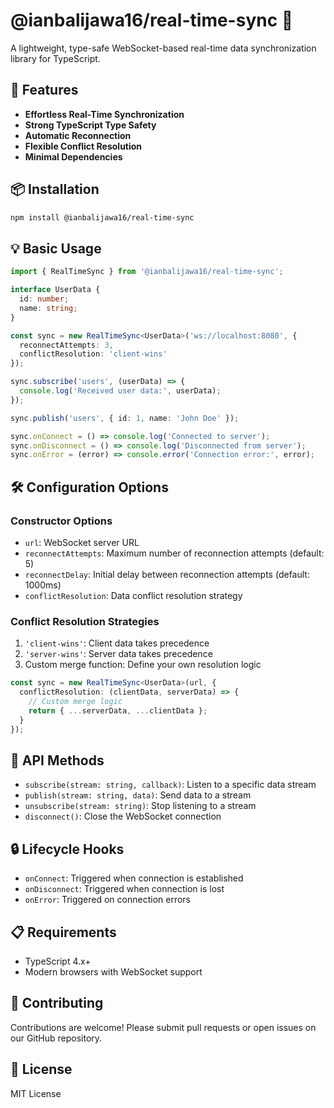 # @ianbalijawa16/real-time-sync 🔄

A lightweight, type-safe WebSocket-based real-time data synchronization library for TypeScript.

## 🚀 Features

- **Effortless Real-Time Synchronization**
- **Strong TypeScript Type Safety**
- **Automatic Reconnection**
- **Flexible Conflict Resolution**
- **Minimal Dependencies**

## 📦 Installation

```bash
npm install @ianbalijawa16/real-time-sync
```

## 💡 Basic Usage

```typescript
import { RealTimeSync } from '@ianbalijawa16/real-time-sync';

interface UserData {
  id: number;
  name: string;
}

const sync = new RealTimeSync<UserData>('ws://localhost:8080', {
  reconnectAttempts: 3,
  conflictResolution: 'client-wins'
});

sync.subscribe('users', (userData) => {
  console.log('Received user data:', userData);
});

sync.publish('users', { id: 1, name: 'John Doe' });

sync.onConnect = () => console.log('Connected to server');
sync.onDisconnect = () => console.log('Disconnected from server');
sync.onError = (error) => console.error('Connection error:', error);
```

## 🛠 Configuration Options

### Constructor Options

- `url`: WebSocket server URL
- `reconnectAttempts`: Maximum number of reconnection attempts (default: 5)
- `reconnectDelay`: Initial delay between reconnection attempts (default: 1000ms)
- `conflictResolution`: Data conflict resolution strategy

### Conflict Resolution Strategies

1. `'client-wins'`: Client data takes precedence
2. `'server-wins'`: Server data takes precedence
3. Custom merge function: Define your own resolution logic

```typescript
const sync = new RealTimeSync<UserData>(url, {
  conflictResolution: (clientData, serverData) => {
    // Custom merge logic
    return { ...serverData, ...clientData };
  }
});
```

## 🔌 API Methods

- `subscribe(stream: string, callback)`: Listen to a specific data stream
- `publish(stream: string, data)`: Send data to a stream
- `unsubscribe(stream: string)`: Stop listening to a stream
- `disconnect()`: Close the WebSocket connection

## 🔒 Lifecycle Hooks

- `onConnect`: Triggered when connection is established
- `onDisconnect`: Triggered when connection is lost
- `onError`: Triggered on connection errors

## 📋 Requirements

- TypeScript 4.x+
- Modern browsers with WebSocket support

## 🤝 Contributing

Contributions are welcome! Please submit pull requests or open issues on our GitHub repository.

## 📄 License

MIT License

